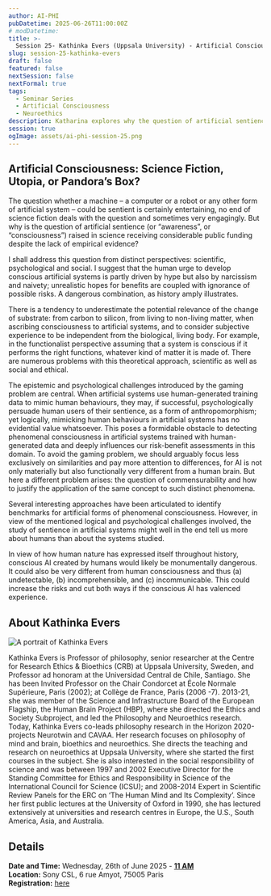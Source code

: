```yaml
---
author: AI-PHI
pubDatetime: 2025-06-26T11:00:00Z
# modDatetime:
title: >-
  Session 25- Kathinka Evers (Uppsala University) - Artificial Consciousness: Science Fiction, Utopia, or Pandora’s Box?
slug: session-25-kathinka-evers
draft: false
featured: false
nextSession: false
nextFormal: true
tags:
  - Seminar Series
  - Artificial Consciousness
  - Neuroethics
description: Katharina explores why the question of artificial sentience (or “awareness”, or “consciousness”) is raised in science receiving considerable public funding despite the lack of empirical evidence? What this might mean and what the implications of it are.
session: true
ogImage: assets/ai-phi-session-25.png
---
```


## Artificial Consciousness: Science Fiction, Utopia, or Pandora’s Box?

The question whether a machine – a computer or a robot or any other form of artificial system – could be sentient is certainly entertaining, no end of science fiction deals with the question and sometimes very engagingly. But why is the question of artificial sentience (or “awareness”, or “consciousness”) raised in science receiving considerable public funding despite the lack of empirical evidence?

I shall address this question from distinct perspectives: scientific, psychological and social. I suggest that the human urge to develop conscious artificial systems is partly driven by hype but also by narcissism and naivety; unrealistic hopes for benefits are coupled with ignorance of possible risks. A dangerous combination, as history amply illustrates.

There is a tendency to underestimate the potential relevance of the change of substrate: from carbon to silicon, from living to non-living matter, when ascribing consciousness to artificial systems, and to consider subjective experience to be independent from the biological, living body. For example, in the functionalist perspective assuming that a system is conscious if it performs the right functions, whatever kind of matter it is made of. There are numerous problems with this theoretical approach, scientific as well as social and ethical.

The epistemic and psychological challenges introduced by the gaming problem are central. When artificial systems use human-generated training data to mimic human behaviours, they may, if successful, psychologically persuade human users of their sentience, as a form of anthropomorphism; yet logically, mimicking human behaviours in artificial systems has no evidential value whatsoever. This poses a formidable obstacle to detecting phenomenal consciousness in artificial systems trained with human-generated data and deeply influences our risk-benefit assessments in this domain. To avoid the gaming problem, we should arguably focus less exclusively on similarities and pay more attention to differences, for AI is not only materially but also functionally very different from a human brain. But here a different problem arises: the question of commensurability and how to justify the application of the same concept to such distinct phenomena.

Several interesting approaches have been articulated to identify benchmarks for artificial forms of phenomenal consciousness. However, in view of the mentioned logical and psychological challenges involved, the study of sentience in artificial systems might well in the end tell us more about humans than about the systems studied.

In view of how human nature has expressed itself throughout history, conscious AI created by humans would likely be monumentally dangerous. It could also be very different from human consciousness and thus (a) undetectable, (b) incomprehensible, and (c) incommunicable. This could increase the risks and cut both ways if the conscious AI has valenced experience.

## About Kathinka Evers

<img src="/assets/ai-phi-kathinka-evers-small.png" alt="A portrait of Kathinka Evers" />

Kathinka Evers is Professor of philosophy, senior researcher at the Centre for Research Ethics & Bioethics (CRB) at Uppsala University, Sweden, and Professor ad honoram at the Universidad Central de Chile, Santiago. She has been Invited Professor on the Chair Condorcet at École Normale Supérieure, Paris (2002); at Collège de France, Paris (2006 -7). 2013-21, she was member of the Science and Infrastructure Board of the European Flagship, the Human Brain Project (HBP), where she directed the Ethics and Society Subproject, and led the Philosophy and Neuroethics research. Today, Kathinka Evers co-leads philosophy research in the Horizon 2020-projects Neurotwin and CAVAA. Her research focuses on philosophy of mind and brain, bioethics and neuroethics. She directs the teaching and research on neuroethics at Uppsala University, where she started the first courses in the subject. She is also interested in the social responsibility of science and was between 1997 and 2002 Executive Director for the Standing Committee for Ethics and Responsibility in Science of the International Council for Science (ICSU); and 2008-2014 Expert in Scientific Review Panels for the ERC on ‘The Human Mind and Its Complexity’. Since her first public lectures at the University of Oxford in 1990, she has lectured extensively at universities and research centres in Europe, the U.S., South America, Asia, and Australia.

## Details

**Date and Time:** Wednesday, 26th of June 2025 - <u>**11 AM**</u>  
**Location:** Sony CSL, 6 rue Amyot, 75005 Paris  
**Registration:** [here](https://lu.ma/v0eezp2a)
